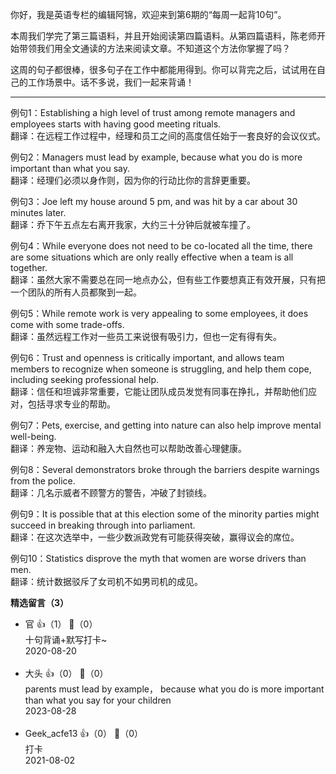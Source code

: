 你好，我是英语专栏的编辑阿锦，欢迎来到第6期的“每周一起背10句”。

本周我们学完了第三篇语料，并且开始阅读第四篇语料。从第四篇语料，陈老师开始带领我们用全文通读的方法来阅读文章。不知道这个方法你掌握了吗？

这周的句子都很棒，很多句子在工作中都能用得到。你可以背完之后，试试用在自己的工作场景中。话不多说，我们一起来背诵！

* * *

例句1：Establishing a high level of trust among remote managers and employees starts with having good meeting rituals.  
翻译：在远程工作过程中，经理和员工之间的高度信任始于一套良好的会议仪式。

例句2：Managers must lead by example, because what you do is more important than what you say.  
翻译：经理们必须以身作则，因为你的行动比你的言辞更重要。

例句3：Joe left my house around 5 pm, and was hit by a car about 30 minutes later.  
翻译：乔下午五点左右离开我家，大约三十分钟后就被车撞了。

例句4：While everyone does not need to be co-located all the time, there are some situations which are only really effective when a team is all together.  
翻译：虽然大家不需要总在同一地点办公，但有些工作要想真正有效开展，只有把一个团队的所有人员都聚到一起。

例句5：While remote work is very appealing to some employees, it does come with some trade-offs.  
翻译：虽然远程工作对一些员工来说很有吸引力，但也一定有得有失。

例句6：Trust and openness is critically important, and allows team members to recognize when someone is struggling, and help them cope, including seeking professional help.  
翻译：信任和坦诚非常重要，它能让团队成员发觉有同事在挣扎，并帮助他们应对，包括寻求专业的帮助。

例句7：Pets, exercise, and getting into nature can also help improve mental well-being.  
翻译：养宠物、运动和融入大自然也可以帮助改善心理健康。

例句8：Several demonstrators broke through the barriers despite warnings from the police.  
翻译：几名示威者不顾警方的警告，冲破了封锁线。

例句9：It is possible that at this election some of the minority parties might succeed in breaking through into parliament.  
翻译：在这次选举中，一些少数派政党有可能获得突破，赢得议会的席位。

例句10：Statistics disprove the myth that women are worse drivers than men.  
翻译：统计数据驳斥了女司机不如男司机的成见。
<div><strong>精选留言（3）</strong></div><ul>
<li><span>官</span> 👍（1） 💬（0）<div>十句背诵+默写打卡~</div>2020-08-20</li><br/><li><span>大头</span> 👍（0） 💬（0）<div>parents must lead by example， because what you do is more important than what you say for your children</div>2023-08-28</li><br/><li><span>Geek_acfe13</span> 👍（0） 💬（0）<div>打卡</div>2021-08-02</li><br/>
</ul>